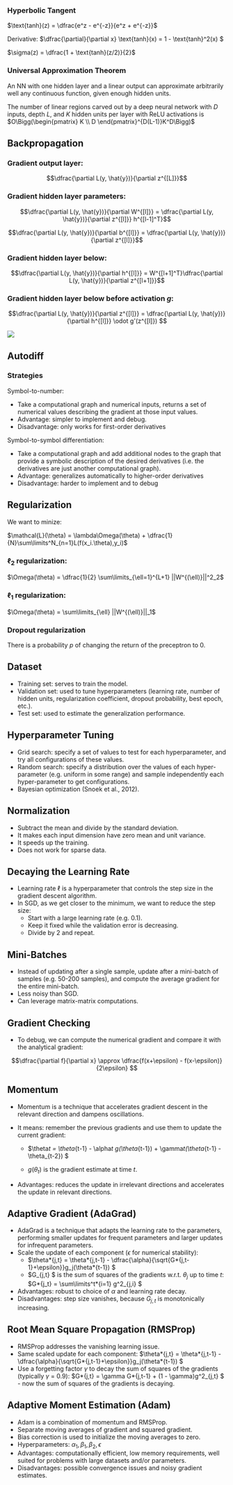 ### Hyperbolic Tangent

$\text{tanh}(z) = \dfrac{e^z - e^{-z}}{e^z + e^{-z}}$

Derivative: $\dfrac{\partial}{\partial x} \text{tanh}(x) = 1 - \text{tanh}^2(x) $

$\sigma(z) = \dfrac{1 + \text{tanh}(z/2)}{2}$

### Universal Approximation Theorem

An NN with one hidden layer and a linear output can approximate arbitrarily well any continuous function, given enough hidden units.

The number of linear regions carved out by a deep neural network with $D$ inputs, depth $L$, and $K$ hidden units per layer with ReLU activations is $O\Bigg(\begin{pmatrix} K \\ D \end{pmatrix}^{D(L-1)}K^D\Bigg)$

## Backpropagation

### Gradient output layer:

$$\dfrac{\partial L(y, \hat{y})}{\partial z^{[L]}}$$

### Gradient hidden layer parameters:

$$\dfrac{\partial L(y, \hat{y})}{\partial W^{[l]}} = \dfrac{\partial L(y, \hat{y})}{\partial z^{[l]}} h^{[l-1]^T}$$

$$\dfrac{\partial L(y, \hat{y})}{\partial b^{[l]}} = \dfrac{\partial L(y, \hat{y})}{\partial z^{[l]}}$$

### Gradient hidden layer below:

$$\dfrac{\partial L(y, \hat{y})}{\partial h^{[l]}} = W^{[l+1]^T}\dfrac{\partial L(y, \hat{y})}{\partial z^{[l+1]}}$$

### Gradient hidden layer below before activation $g$:

$$\dfrac{\partial L(y, \hat{y})}{\partial z^{[l]}} = \dfrac{\partial L(y, \hat{y})}{\partial h^{[l]}} \odot g'(z^{[l]}) $$

<img src="Imagens/2 - Backpropagation.png">

## Autodiff

### Strategies

Symbol-to-number:

- Take a computational graph and numerical inputs, returns a set of numerical values describing the gradient at those input values.
- Advantage: simpler to implement and debug.
- Disadvantage: only works for first-order derivatives

Symbol-to-symbol differentiation:

- Take a computational graph and add additional nodes to the graph that provide a symbolic description of the desired derivatives (i.e. the derivatives are just another computational graph).
- Advantage: generalizes automatically to higher-order derivatives
- Disadvantage: harder to implement and to debug

## Regularization

We want to minize:

$\mathcal{L}(\theta) = \lambda\Omega(\theta) + \dfrac{1}{N}\sum\limits^N_{n=1}L(f(x_i.\theta),y_i)$

### $\ell_2$ regularization:

$\Omega(\theta) = \dfrac{1}{2} \sum\limits_{\ell=1}^{L+1} ||W^{(\ell)}||^2_2$

### $\ell_1$ regularization:

$\Omega(\theta) = \sum\limits_{\ell} ||W^{(\ell)}||_1$

### Dropout regularization

There is a probability $p$ of changing the return of the preceptron to 0.

## Dataset

- Training set: serves to train the model.
- Validation set: used to tune hyperparameters (learning rate, number of hidden units, regularization coefficient, dropout probability, best epoch, etc.).
- Test set: used to estimate the generalization performance.

## Hyperparameter Tuning

- Grid search: specify a set of values to test for each hyperparameter, and try all configurations of these values.
- Random search: specify a distribution over the values of each hyper-parameter (e.g. uniform in some range) and sample independently each hyper-parameter to get configurations.
- Bayesian optimization (Snoek et al., 2012).

## Normalization

- Subtract the mean and divide by the standard deviation.
- It makes each input dimension have zero mean and unit variance.
- It speeds up the training.
- Does not work for sparse data.

## Decaying the Learning Rate

- Learning rate $\ell$ is a hyperparameter that controls the step size in the gradient descent algorithm.
- In SGD, as we get closer to the minimum, we want to reduce the step size:
  - Start with a large learning rate (e.g. 0.1).
  - Keep it fixed while the validation error is decreasing.
  - Divide by 2 and repeat.

## Mini-Batches

- Instead of updating after a single sample, update after a mini-batch of samples (e.g. 50-200 samples), and compute the average gradient for the entire mini-batch.
- Less noisy than SGD.
- Can leverage matrix-matrix computations.

## Gradient Checking

- To debug, we can compute the numerical gradient and compare it with the analytical gradient:

$$\dfrac{\partial f}{\partial x} \approx \dfrac{f(x+\epsilon) - f(x-\epsilon)}{2\epsilon} $$

## Momentum

- Momentum is a technique that accelerates gradient descent in the relevant direction and dampens oscillations.
- It means: remember the previous gradients and use them to update the current gradient:

  - $\theta*t = \theta*{t-1} - \alpha*t g(\theta*{t-1}) + \gamma*t(\theta*{t-1} - \theta\_{t-2}) $

  - $g(\theta_t)$ is the gradient estimate at time $t$.

- Advantages: reduces the update in irrelevant directions and accelerates the update in relevant directions.

## Adaptive Gradient (AdaGrad)

- AdaGrad is a technique that adapts the learning rate to the parameters, performing smaller updates for frequent parameters and larger updates for infrequent parameters.
- Scale the update of each component ($\epsilon$ for numerical stability):
  - $\theta*{j,t} = \theta*{j,t-1} - \dfrac{\alpha}{\sqrt{G*{j,t-1}+\epsilon}}g_j(\theta*{t-1}) $
  - $G_{j,t} $ is the sum of squares of the gradients w.r.t. $\theta_j$ up to time $t$: $G*{j_t} = \sum\limits^t*{i=1} g^2\_{j,i} $
- Advantages: robust to choice of $\alpha$ and learning rate decay.
- Disadvantages: step size vanishes, because $G_{j,t}$ is monotonically increasing.

## Root Mean Square Propagation (RMSProp)

- RMSProp addresses the vanishing learning issue.
- Same scaled update for each component: $\theta*{j,t} = \theta*{j,t-1} - \dfrac{\alpha}{\sqrt{G*{j,t-1}+\epsilon}}g_j(\theta*{t-1}) $
- Use a forgetting factor $\gamma$ to decay the sum of squares of the gradients (typically $\gamma$ = 0.9): $G*{j,t} = \gamma G*{j,t-1} + (1 - \gamma)g^2\_{j,t} $ - now the sum of
  squares of the gradients is decaying.

## Adaptive Moment Estimation (Adam)

- Adam is a combination of momentum and RMSProp.
- Separate moving averages of gradient and squared gradient.
- Bias correction is used to initialize the moving averages to zero.
- Hyperparameters: $\alpha_1, \beta_1, \beta_2, \epsilon$
- Advantages: computationally efficient, low memory requirements, well suited for problems with large datasets and/or parameters.
- Disadvantages: possible convergence issues and noisy gradient estimates.

